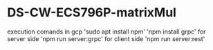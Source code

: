 # DS-CW-ECS796P-matrixMul

execution comands in gcp
'sudo apt install npm'
'npm install grpc'
for server side
'npm run server:grpc'
for client side
'npm run server:rest'

